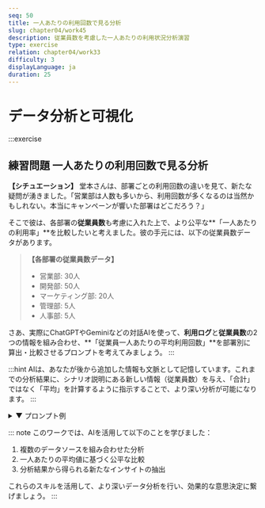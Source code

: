 ```yaml
---
seq: 50
title: 一人あたりの利用回数で見る分析
slug: chapter04/work45
description: 従業員数を考慮した一人あたりの利用状況分析演習
type: exercise
relation: chapter04/work33
difficulty: 3
displayLanguage: ja
duration: 25
---
```


# データ分析と可視化
:::exercise
## 練習問題 一人あたりの利用回数で見る分析


**【シチュエーション】**
堂本さんは、部署ごとの利用回数の違いを見て、新たな疑問が湧きました。「営業部は人数も多いから、利用回数が多くなるのは当然かもしれない。本当にキャンペーンが響いた部署はどこだろう？」

そこで彼は、各部署の**従業員数**も考慮に入れた上で、より公平な**「一人あたりの利用率」**を比較したいと考えました。彼の手元には、以下の従業員数データがあります。

> **【各部署の従業員数データ】**
> - 営業部: 30人
> - 開発部: 50人
> - マーケティング部: 20人
> - 管理部: 5人
> - 人事部: 5人

さあ、実際にChatGPTやGeminiなどの対話AIを使って、**利用ログ**と**従業員数**の2つの情報を組み合わせ、**「従業員一人あたりの平均利用回数」**を部署別に算出・比較させるプロンプトを考えてみましょう。
:::

:::hint
AIは、あなたが後から追加した情報も文脈として記憶しています。これまでの分析結果に、シナリオ説明にある新しい情報（従業員数）を与え、「合計」ではなく「平均」を計算するように指示することで、より深い分析が可能になります。
:::

<details>
<summary>▼ プロンプト例</summary>

```markdown
素晴らしい分析です。最後に、もう一段階深い分析をお願いします。
先ほどの部署別利用回数に、以下の従業員数データを加味して、より公平な利用率を算出したいです。

# 各部署の従業員数
- 営業部: 30人
- 開発部: 50人
- マーケティング部: 20人
- 管理部: 5人
- 人事部: 5人

# 指示
1.  部署ごとに「従業員一人あたりの平均利用回数」を算出してください。
2.  その結果を棒グラフで可視化してください。
3.  この結果から、総利用回数のランキングとは異なる、新しい発見があれば教えてください。
```

### 期待される出力例

```markdown
承知いたしました。従業員数を考慮した、一人あたりの平均利用回数を算出します。

**1. 従業員一人あたりの平均利用回数**
- 管理部: 30.0回/人 (150回 ÷ 5人)
- 人事部: 20.0回/人 (100回 ÷ 5人)
- 営業部: 15.0回/人 (450回 ÷ 30人)
- マーケティング部: 12.5回/人 (250回 ÷ 20人)
- 開発部: 6.0回/人 (300回 ÷ 50人)

**2. 部署別 平均利用回数の棒グラフ**

[部署別 平均利用回数の棒グラフの画像]

**3. 新たな発見**
総利用回数ではランキング下位だった**管理部**と**人事部**が、一人あたりの平均利用回数で見ると、最も積極的にアプリを活用している、という新しい事実が判明しました。
これは、少人数の部署であっても、特定の業務改善ニーズに合致すれば、非常に高い利用率を示すことを示唆しています。今後の施策では、全部署への一律なアプローチだけでなく、各部署の課題に合わせた小規模なワークショップなども有効かもしれません。
```
</details>

::: note
このワークでは、AIを活用して以下のことを学びました：

1. 複数のデータソースを組み合わせた分析
2. 一人あたりの平均値に基づく公平な比較
3. 分析結果から得られる新たなインサイトの抽出

これらのスキルを活用して、より深いデータ分析を行い、効果的な意思決定に繋げましょう。
:::
